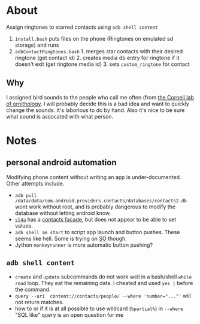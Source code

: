 # About
Assign ringtones to starred contacts using `adb shell content`

  1. `install.bash` puts files on the phone (Ringtones on emulated sd storage) and runs
  2. `adbContactRingtones.bash` 
    1. merges star contacts with their desired ringtone (get contact id)
    2. creates media db entry for ringtone if it doesn't exit (get ringtone media id)
    3. sets `custom_ringtone` for contact

## Why
I assigned bird sounds to the people who call me often (from [the Cornell lab of ornithology](https://www.allaboutbirds.org/guide/search/). I will probably decide this is a bad idea and want to quickly change the sounds. It's laborious to do by hand. Also it's nice to be sure what sound is assocated with what person.

# Notes
## personal android automation
Modifying phone content without writing an app is under-documented. 
Other attempts include.

  * `adb pull /data/data/com.android.providers.contacts/databases/contacts2.db` wont work without root, and is probably dangerous to modify the database without letting android know.
  * [`sl4a`](https://github.com/kuri65536/sl4a) has a [contacts facade](http://www.mithril.com.au/android/doc/ContactsFacade.htm), but does not appear to be able to set values.
  * `adb shell am start` to script app launch and button pushes. These seems like hell. Some is trying on [SO](https://stackoverflow.com/questions/14377208/android-adb-insert-contacts-and-need-to-hit-done-to-complete) though.
  * Jython `monkeyrunner` is more automatic button pushing?


## `adb shell content`

  * `create` and `update` subcommands do not work well in a bash/shell `while read` loop. They eat the remaining data. I cheated and used `yes |` before the command.
  * `query --uri  content://contacts/people/ --where 'number="..."'` will not return matches.
  * how to or if it is at all possible to use wildcard (`%partial%`) in `--where` "SQL like" query is an open question for me


